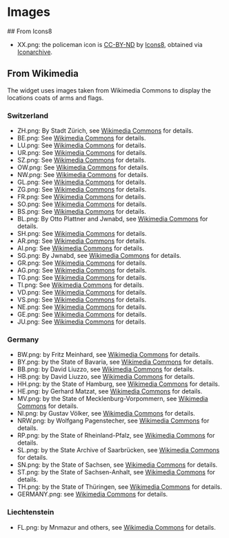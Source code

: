 # Images

## From Icons8
* XX.png: the policeman icon is [CC-BY-ND](https://icons8.com/license/) by
[Icons8](https://icons8.com/), obtained via [Iconarchive](http://www.iconarchive.com/show/windows-8-icons-by-icons8/Users-Police-icon.html).

## From Wikimedia
The widget uses images taken from Wikimedia Commons to display the locations
coats of arms and flags.

### Switzerland
* ZH.png: By Stadt Zürich, see [Wikimedia Commons](https://commons.wikimedia.org/wiki/File:Wappen_Z%C3%BCrich_matt.svg) for details.
* BE.png: See [Wikimedia Commons](https://commons.wikimedia.org/wiki/File%3AWappen_Bern_matt.svg) for details.
* LU.png: See [Wikimedia Commons](https://commons.wikimedia.org/wiki/File%3AWappen_Luzern_matt.svg) for details.
* UR.png: See [Wikimedia Commons](https://commons.wikimedia.org/wiki/File%3AWappen_Uri_matt.svg) for details.
* SZ.png: See [Wikimedia Commons](https://commons.wikimedia.org/wiki/File%3AWappen_des_Kantons_Schwyz.svg) for details.
* OW.png: See [Wikimedia Commons](https://commons.wikimedia.org/wiki/File%3AWappen_Obwalden_matt.svg) for details.
* NW.png: See [Wikimedia Commons](https://commons.wikimedia.org/wiki/File%3AWappen_Nidwalden_matt.svg) for details.
* GL.png: See [Wikimedia Commons](https://commons.wikimedia.org/wiki/File%3AWappen_Glarus_matt.svg) for details.
* ZG.png: See [Wikimedia Commons](https://commons.wikimedia.org/wiki/File%3AWappen_Zug_matt.svg) for details.
* FR.png: See [Wikimedia Commons](https://commons.wikimedia.org/wiki/File%3AWappen_Freiburg_matt.svg) for details.
* SO.png: See [Wikimedia Commons](https://commons.wikimedia.org/wiki/File%3AWappen_Solothurn_matt.svg) for details.
* BS.png: See [Wikimedia Commons](https://commons.wikimedia.org/wiki/File%3AWappen_Basel-Stadt_matt.svg) for details.
* BL.png: By Otto Plattner and Jwnabd, see [Wikimedia Commons](https://commons.wikimedia.org/wiki/File%3ACoat_of_arms_of_Kanton_Basel-Landschaft.svg) for details.
* SH.png: See [Wikimedia Commons](https://commons.wikimedia.org/wiki/File%3AWappen_Schaffhausen_matt.svg) for details.
* AR.png: See [Wikimedia Commons](https://commons.wikimedia.org/wiki/File%3AWappen_Appenzell_Ausserrhoden_matt.svg) for details.
* AI.png: See [Wikimedia Commons](https://commons.wikimedia.org/wiki/File%3AWappen_Appenzell_Innerrhoden_matt.svg) for details.
* SG.png: By Jwnabd, see [Wikimedia Commons](https://commons.wikimedia.org/wiki/File%3ACoat_of_arms_of_canton_of_St._Gallen.svg) for details.
* GR.png: See [Wikimedia Commons](https://commons.wikimedia.org/wiki/File%3AWappen_Graub%C3%BCnden_matt.svg) for details.
* AG.png: See [Wikimedia Commons](https://commons.wikimedia.org/wiki/File%3AWappen_Aargau_matt.svg) for details.
* TG.png: See [Wikimedia Commons](https://commons.wikimedia.org/wiki/File%3AWappen_Thurgau_matt.svg) for details.
* TI.png: See [Wikimedia Commons](https://commons.wikimedia.org/wiki/File%3AWappen_Tessin_matt.svg) for details.
* VD.png: See [Wikimedia Commons](https://commons.wikimedia.org/wiki/File%3AWappen_Waadt_matt.svg) for details.
* VS.png: See [Wikimedia Commons](https://commons.wikimedia.org/wiki/File%3AWappen_Wallis_matt.svg) for details.
* NE.png: See [Wikimedia Commons](https://commons.wikimedia.org/wiki/File%3AWappen_Neuenburg_matt.svg) for details.
* GE.png: See [Wikimedia Commons](https://commons.wikimedia.org/wiki/File%3AWappen_Genf_matt.svg) for details.
* JU.png: See [Wikimedia Commons](https://commons.wikimedia.org/wiki/File%3AWappen_Jura_matt.svg) for details.

### Germany
* BW.png: by Fritz Meinhard, see [Wikimedia Commons](https://commons.wikimedia.org/wiki/File:Coat_of_arms_of_Baden-W%C3%BCrttemberg_\(lesser\).svg) for details.
* BY.png: by the State of Bavaria, see [Wikimedia Commons](https://commons.wikimedia.org/wiki/File:Bayern_Wappen.svg) for details.
* BB.png: by David Liuzzo, see [Wikimedia Commons](https://commons.wikimedia.org/wiki/File:Brandenburg_Wappen.svg) for details.
* HB.png: by David Liuzzo, see [Wikimedia Commons](https://commons.wikimedia.org/wiki/File:Bremen_Wappen\(Mittel\).svg) for details.
* HH.png: by the State of Hamburg, see [Wikimedia Commons](https://commons.wikimedia.org/wiki/File:Coat_of_arms_of_Hamburg.svg) for details.
* HE.png: by Gerhard Matzat, see [Wikimedia Commons](https://commons.wikimedia.org/wiki/File:Coat_of_arms_of_Hesse.svg) for details.
* MV.png: by the State of Mecklenburg-Vorpommern, see [Wikimedia Commons](https://commons.wikimedia.org/wiki/File:Coat_of_arms_of_Mecklenburg-Western_Pomerania_\(great\).svg) for details.
* NI.png: by Gustav Völker, see [Wikimedia Commons](https://commons.wikimedia.org/wiki/File:Coat_of_arms_of_Lower_Saxony.svg) for details.
* NRW.png: by Wolfgang Pagenstecher, see [Wikimedia Commons](https://commons.wikimedia.org/wiki/File:Coat_of_arms_of_North_Rhine-Westfalia.svg) for details.
* RP.png: by the State of Rheinland-Pfalz, see [Wikimedia Commons](https://commons.wikimedia.org/wiki/File:Coat_of_arms_of_Rhineland-Palatinate.svg) for details.
* SL.png: by the State Archive of Saarbrücken, see [Wikimedia Commons](https://commons.wikimedia.org/wiki/File:Wappen_des_Saarlands.svg) for details.
* SN.png: by the State of Sachsen, see [Wikimedia Commons](https://commons.wikimedia.org/wiki/File:Coat_of_arms_of_Saxony.svg) for details.
* ST.png: by the State of Sachsen-Anhalt, see [Wikimedia Commons](https://commons.wikimedia.org/wiki/File:Wappen_Sachsen-Anhalt.svg) for details.
* TH.png: by the State of Thüringen, see [Wikimedia Commons](https://commons.wikimedia.org/wiki/File:Coat_of_arms_of_Thuringia.svg) for details.
* GERMANY.png: see [Wikimedia Commons](https://commons.wikimedia.org/wiki/File:Flag_of_Germany.svg) for details.

### Liechtenstein
* FL.png: by Mnmazur and others, see [Wikimedia Commons](https://commons.wikimedia.org/wiki/File:Flag_of_Liechtenstein.svg) for details.